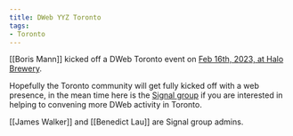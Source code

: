 ```yaml
---
title: DWeb YYZ Toronto
tags:
- Toronto
---
```


[[Boris Mann]] kicked off a DWeb Toronto event on [Feb 16th, 2023, at Halo Brewery](https://lu.ma/qpfnxd78).

Hopefully the Toronto community will get fully kicked off with a web presence, in the mean time here is the [Signal group](https://signal.group/#CjQKIEQZGQ8a3ELq9RGh4uQtAeiOGuhYS7fBPlAGuLSyUTWjEhDzCaJw0KfGDCS4xvsihOzy) if you are interested in helping to convening more DWeb activity in Toronto. 

[[James Walker]] and [[Benedict Lau]] are Signal group admins. 

